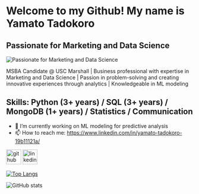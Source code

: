 # Welcome to my Github! My name is Yamato Tadokoro
## Passionate for Marketing and Data Science

![Passionate for Marketing and Data Science](https://arturssmirnovs.github.io/github-profile-readme-generator/images/banner.png)

MSBA Candidate @ USC Marshall | Business professional with expertise in Marketing and Data Science | Passion in problem-solving and creating innovative experiences through analytics | Knowledgeable in ML modeling

## Skills: Python (3+ years) / SQL (3+ years) /  MongoDB (1+ years) / Statistics / Communication

- 🔭 I’m currently working on ML modeling for predictive analysis 
- 📫 How to reach me: https://www.linkedin.com/in/yamato-tadokoro-19b11121a/ 


[<img src='https://cdn.jsdelivr.net/npm/simple-icons@3.0.1/icons/github.svg' alt='github' height='40'>](https://github.com/Yoyoyamato)  [<img src='https://cdn.jsdelivr.net/npm/simple-icons@3.0.1/icons/linkedin.svg' alt='linkedin' height='40'>](https://www.linkedin.com/in/https://www.linkedin.com/in/yamato-tadokoro-19b11121a//)  

[![Top Langs](https://github-readme-stats.vercel.app/api/top-langs/?username=Yoyoyamato)](https://github.com/anuraghazra/github-readme-stats)

![GitHub stats](https://github-readme-stats.vercel.app/api?username=Yoyoyamato&show_icons=true)  

